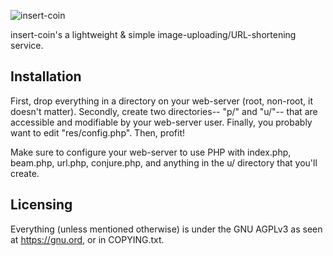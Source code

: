 ![insert-coin](https://coinsh.red/p/logo-big.png)

insert-coin's a lightweight & simple image-uploading/URL-shortening service.


Installation
------
First, drop everything in a directory on your web-server (root, non-root,
it doesn't matter). Secondly, create two directories-- "p/" and "u/"-- that
are accessible and modifiable by your web-server user. Finally, you probably
want to edit "res/config.php". Then, profit!

Make sure to configure your web-server to use PHP with index.php, beam.php,
url.php, conjure.php, and anything in the u/ directory that you'll create.

Licensing
------
Everything (unless mentioned otherwise) is under the GNU AGPLv3
as seen at https://gnu.ord, or in COPYING.txt.
